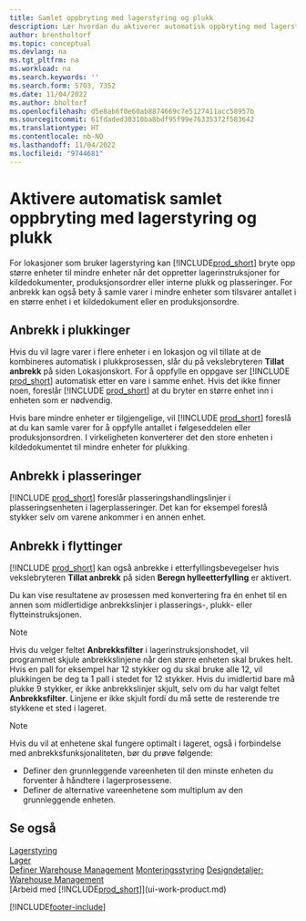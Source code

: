 ```yaml
---
title: Samlet oppbryting med lagerstyring og plukk
description: Lær hvordan du aktiverer automatisk oppbryting med lagerstyring og plukk samt anbrekk i plukkinger, plasseringer, flyttinger og mer.
author: brentholtorf
ms.topic: conceptual
ms.devlang: na
ms.tgt_pltfrm: na
ms.workload: na
ms.search.keywords: ''
ms.search.form: 5703, 7352
ms.date: 11/04/2022
ms.author: bholtorf
ms.openlocfilehash: d5e8ab6f0e60ab8874669c7e5127411acc58957b
ms.sourcegitcommit: 61fdaded30310ba8bdf95f99e76335372f583642
ms.translationtype: HT
ms.contentlocale: nb-NO
ms.lasthandoff: 11/04/2022
ms.locfileid: "9744681"
---
```

# <a name="enable-automatic-breaking-bulk-with-directed-put-away-and-pick"></a>Aktivere automatisk samlet oppbryting med lagerstyring og plukk

For lokasjoner som bruker lagerstyring kan [!INCLUDE[prod_short](includes/prod_short.md)] bryte opp større enheter til mindre enheter når det oppretter lagerinstruksjoner for kildedokumenter, produksjonsordrer eller interne plukk og plasseringer. For anbrekk kan også bety å samle varer i mindre enheter som tilsvarer antallet i en større enhet i et kildedokument eller en produksjonsordre.

## <a name="breakbulk-in-picks"></a>Anbrekk i plukkinger  

Hvis du vil lagre varer i flere enheter i en lokasjon og vil tillate at de kombineres automatisk i plukkprosessen, slår du på vekslebryteren **Tillat anbrekk** på siden Lokasjonskort. For å oppfylle en oppgave ser [!INCLUDE [prod_short](includes/prod_short.md)] automatisk etter en vare i samme enhet. Hvis det ikke finner noen, foreslår [!INCLUDE [prod_short](includes/prod_short.md)] at du bryter en større enhet inn i enheten som er nødvendig.  

Hvis bare mindre enheter er tilgjengelige, vil [!INCLUDE [prod_short](includes/prod_short.md)] foreslå at du kan samle varer for å oppfylle antallet i følgeseddelen eller produksjonsordren. I virkeligheten konverterer det den store enheten i kildedokumentet til mindre enheter for plukking.  

## <a name="breakbulk-in-put-aways"></a>Anbrekk i plasseringer  

[!INCLUDE [prod_short](includes/prod_short.md)] foreslår plasseringshandlingslinjer i plasseringsenheten i lagerplasseringer. Det kan for eksempel foreslå stykker selv om varene ankommer i en annen enhet.  

## <a name="breakbulk-in-movements"></a>Anbrekk i flyttinger  

[!INCLUDE [prod_short](includes/prod_short.md)] kan også anbrekke i etterfyllingsbevegelser hvis vekslebryteren **Tillat anbrekk** på siden **Beregn hylleetterfylling** er aktivert.  

Du kan vise resultatene av prosessen med konvertering fra én enhet til en annen som midlertidige anbrekkslinjer i plasserings-, plukk- eller flytteinstruksjonen.  

> [!NOTE]  
> Hvis du velger feltet **Anbrekksfilter** i lagerinstruksjonshodet, vil programmet skjule anbrekkslinjene når den større enheten skal brukes helt. Hvis en pall for eksempel har 12 stykker og du skal bruke alle 12, vil plukkingen be deg ta 1 pall i stedet for 12 stykker. Hvis du imidlertid bare må plukke 9 stykker, er ikke anbrekkslinjer skjult, selv om du har valgt feltet **Anbrekksfilter**. Linjene er ikke skjult fordi du må sette de resterende tre stykkene et sted i lageret.  

> [!NOTE]  
> Hvis du vil at enhetene skal fungere optimalt i lageret, også i forbindelse med anbrekksfunksjonaliteten, bør du prøve følgende:  
>
> - Definer den grunnleggende vareenheten til den minste enheten du forventer å håndtere i lagerprosessene.  
> - Definer de alternative vareenhetene som multiplum av den grunnleggende enheten.  

## <a name="see-also"></a>Se også  

[Lagerstyring](warehouse-manage-warehouse.md)  
[Lager](inventory-manage-inventory.md)  
[Definer Warehouse Management](warehouse-setup-warehouse.md) 
[Monteringsstyring](assembly-assemble-items.md)
[Designdetaljer: Warehouse Management](design-details-warehouse-management.md)  
[Arbeid med [!INCLUDE[prod_short](includes/prod_short.md)]](ui-work-product.md)  


[!INCLUDE[footer-include](includes/footer-banner.md)]